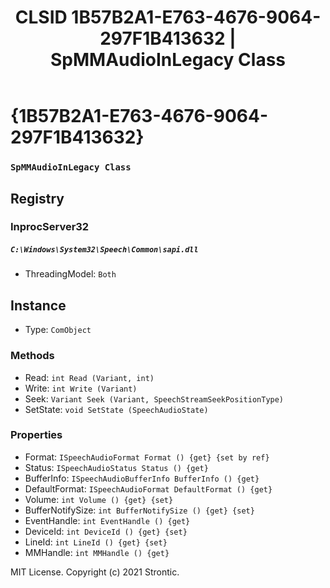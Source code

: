 ﻿---
title: "CLSID 1B57B2A1-E763-4676-9064-297F1B413632 | SpMMAudioInLegacy Class"
excerpt: What is COM-Object CLSID 1B57B2A1-E763-4676-9064-297F1B413632?
---

# {1B57B2A1-E763-4676-9064-297F1B413632}

### `SpMMAudioInLegacy Class`

## Registry


### InprocServer32

##### `C:\Windows\System32\Speech\Common\sapi.dll`
* ThreadingModel: `Both`

## Instance

* Type: `ComObject`

### Methods

* Read: `int Read (Variant, int)`
* Write: `int Write (Variant)`
* Seek: `Variant Seek (Variant, SpeechStreamSeekPositionType)`
* SetState: `void SetState (SpeechAudioState)`

### Properties

* Format: `ISpeechAudioFormat Format () {get} {set by ref}`
* Status: `ISpeechAudioStatus Status () {get} `
* BufferInfo: `ISpeechAudioBufferInfo BufferInfo () {get} `
* DefaultFormat: `ISpeechAudioFormat DefaultFormat () {get} `
* Volume: `int Volume () {get} {set} `
* BufferNotifySize: `int BufferNotifySize () {get} {set} `
* EventHandle: `int EventHandle () {get} `
* DeviceId: `int DeviceId () {get} {set} `
* LineId: `int LineId () {get} {set} `
* MMHandle: `int MMHandle () {get} `

MIT License. Copyright (c) 2021 Strontic.


